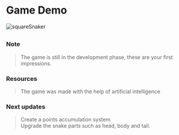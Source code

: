 # Game Demo

![squareSnaker](https://github.com/josevitor555/gameSnake/assets/127617992/920b8070-9f61-471f-846a-bbca235e367b)

##

### Note
> The game is still in the development phase, these are your first impressions.
### Resources
> The game was made with the help of artificial intelligence
### Next updates
> Create a points accumulation system <br>
> Upgrade the snake parts such as head, body and tail.
